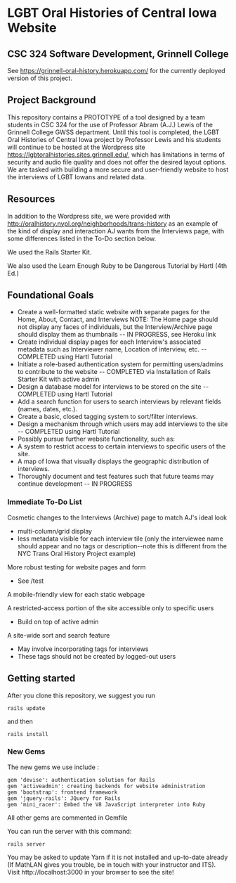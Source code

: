 # LGBT Oral Histories of Central Iowa Website #
## CSC 324 Software Development, Grinnell College ##

See https://grinnell-oral-history.herokuapp.com/ for the currently deployed version of this project.

## Project Background ##

This repository contains a PROTOTYPE of a tool designed by a team students in CSC 324 for the use of Professor Abram (A.J.) Lewis of the Grinnell College GWSS department. Until this tool is completed, the LGBT Oral Histories of Central Iowa project by Professor Lewis and his students will continue to be hosted at the Wordpress site https://lgbtoralhistories.sites.grinnell.edu/, which has limitations in terms of security and audio file quality and does not offer the desired layout options. We are tasked with building a more secure and user-friendly website to host the interviews of LGBT Iowans and related data.

## Resources ##

In addition to the Wordpress site, we were provided with http://oralhistory.nypl.org/neighborhoods/trans-history as an example of the kind of display and interaction AJ wants from the Interviews page, with some differences listed in the To-Do section below. 

We used the Rails Starter Kit.

We also used the Learn Enough Ruby to be Dangerous Tutorial by Hartl (4th Ed.)



## Foundational Goals ##
 - Create a well-formatted static website with separate pages for the Home, About, Contact, and Interviews NOTE: The Home page should not display any faces of individuals, but the Interview/Archive page should display them as thumbnails -- IN PROGRESS, see Heroku link
 - Create individual display pages for each Interview's associated metadata such as Interviewer name, Location of interview, etc. -- COMPLETED using Hartl Tutorial
 - Initiate a role-based authentication system for permitting users/admins to contribute to the website -- COMPLETED via Installation of Rails Starter Kit with active admin
 - Design a database model for interviews to be stored on the site -- COMPLETED using Hartl Tutorial
 - Add a search function for users to search interviews by relevant fields (names, dates, etc.).
 - Create a basic, closed tagging system to sort/filter interviews.
 - Design a mechanism through which users may add interviews to the site -- COMPLETED using Hartl Tutorial
 - Possibly pursue further website functionality, such as:
  - A system to restrict access to certain interviews to specific users of the site.
  - A map of Iowa that visually displays the geographic distribution of interviews.
 - Thoroughly document and test features such that future teams may continue development -- IN PROGRESS

### Immediate To-Do List ###

Cosmetic changes to the Interviews (Archive) page to match AJ's ideal look
- multi-column/grid display
- less metadata visible for each interview tile (only the interviewee name should appear and no tags or description--note this is different from the NYC Trans Oral History Project example)

More robust testing for website pages and form
 - See /test

A mobile-friendly view for each static webpage

A restricted-access portion of the site accessible only to specific users
 - Build on top of active admin

A site-wide sort and search feature
 - May involve incorporating tags for interviews
 - These tags should not be created by logged-out users

## Getting started ##

After you clone this repository, we suggest you run 
```
rails update
```
and then
```
rails install
```

### New Gems ###

The new gems we use include : 
```
gem 'devise': authentication solution for Rails
gem 'activeadmin': creating backends for website administration
gem 'bootstrap': frontend framework
gem 'jquery-rails': JQuery for Rails
gem 'mini_racer': Embed the V8 JavaScript interpreter into Ruby
```
All other gems are commented in Gemfile

You can run the server with this command:

```
rails server
```
You may be asked to update Yarn if it is not installed and up-to-date already (If MathLAN gives you trouble, be in touch with your instructor and ITS). Visit http://localhost:3000 in your browser to see the site!
